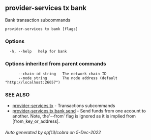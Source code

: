 ## provider-services tx bank

Bank transaction subcommands

```
provider-services tx bank [flags]
```

### Options

```
  -h, --help   help for bank
```

### Options inherited from parent commands

```
      --chain-id string   The network chain ID
      --node string       The node address (default "http://localhost:26657")
```

### SEE ALSO

* [provider-services tx](provider-services_tx.md)	 - Transactions subcommands
* [provider-services tx bank send](provider-services_tx_bank_send.md)	 - Send funds from one account to another. Note, the'--from' flag is
ignored as it is implied from [from_key_or_address].

###### Auto generated by spf13/cobra on 5-Dec-2022
